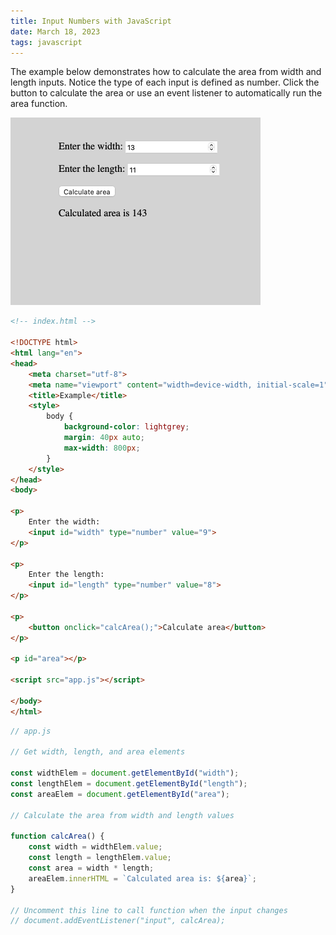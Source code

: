 ```yaml
---
title: Input Numbers with JavaScript
date: March 18, 2023
tags: javascript
---
```


The example below demonstrates how to calculate the area from width and length inputs. Notice the type of each input is defined as number. Click the button to calculate the area or use an event listener to automatically run the area function.

<img src="../../assets/images/js-input-number.png" style="max-width:400px;" alt="input number">

```html
<!-- index.html -->

<!DOCTYPE html>
<html lang="en">
<head>
    <meta charset="utf-8">
    <meta name="viewport" content="width=device-width, initial-scale=1">
    <title>Example</title>
    <style>
        body {
            background-color: lightgrey;
            margin: 40px auto;
            max-width: 800px;
        }
    </style>
</head>
<body>

<p>
    Enter the width:
    <input id="width" type="number" value="9">
</p>

<p>
    Enter the length:
    <input id="length" type="number" value="8">
</p>

<p>
    <button onclick="calcArea();">Calculate area</button>
</p>

<p id="area"></p>

<script src="app.js"></script>

</body>
</html>
```

```javascript
// app.js

// Get width, length, and area elements

const widthElem = document.getElementById("width");
const lengthElem = document.getElementById("length");
const areaElem = document.getElementById("area");

// Calculate the area from width and length values

function calcArea() {
    const width = widthElem.value;
    const length = lengthElem.value;
    const area = width * length;
    areaElem.innerHTML = `Calculated area is: ${area}`;
}

// Uncomment this line to call function when the input changes
// document.addEventListener("input", calcArea);
```
